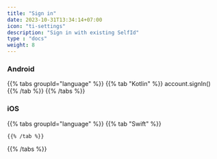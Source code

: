 ```yaml
---
title: "Sign in"
date: 2023-10-31T13:34:14+07:00
icon: "ti-settings"
description: "Sign in with existing SelfId"
type : "docs"
weight: 8
---
```


### Android
{{% tabs groupId="language" %}}
    {{% tab "Kotlin" %}}
    account.signIn()
    {{% /tab %}} 
{{% /tabs %}}

### iOS

{{% tabs groupId="language" %}}
    {{% tab "Swift" %}}
    
    {{% /tab %}}    
{{% /tabs %}}
